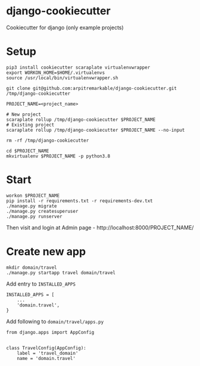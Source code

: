 # django-cookiecutter
Cookiecutter for django (only example projects)

# Setup
```
pip3 install cookiecutter scaraplate virtualenvwrapper
export WORKON_HOME=$HOME/.virtualenvs
source /usr/local/bin/virtualenvwrapper.sh

git clone git@github.com:arpitremarkable/django-cookiecutter.git /tmp/django-cookiecutter

PROJECT_NAME=<project_name>

# New project
scaraplate rollup /tmp/django-cookiecutter $PROJECT_NAME
# Existing project
scaraplate rollup /tmp/django-cookiecutter $PROJECT_NAME --no-input

rm -rf /tmp/django-cookiecutter

cd $PROJECT_NAME
mkvirtualenv $PROJECT_NAME -p python3.8
```
# Start
```
workon $PROJECT_NAME
pip install -r requirements.txt -r requirements-dev.txt
./manage.py migrate
./manage.py createsuperuser
./manage.py runserver
```
Then visit and login at Admin page - http://localhost:8000/PROJECT_NAME/

# Create new app
```
mkdir domain/travel
./manage.py startapp travel domain/travel
```

Add entry to `INSTALLED_APPS`
```
INSTALLED_APPS = [
    ...
    'domain.travel',
}
```

Add following to `domain/travel/apps.py`
```
from django.apps import AppConfig


class TravelConfig(AppConfig):
    label = 'travel_domain'
    name = 'domain.travel'
```
